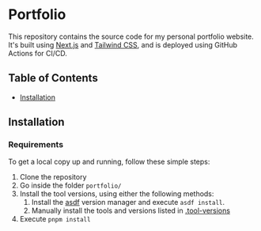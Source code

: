 # Portfolio

This repository contains the source code for my personal portfolio website. It's built using [Next.js](https://nextjs.org/) and [Tailwind CSS](https://tailwindcss.com/), and is deployed using GitHub Actions for CI/CD.

## Table of Contents

- [Installation](#installation)

## Installation

### Requirements

To get a local copy up and running, follow these simple steps:

1. Clone the repository
1. Go inside the folder `portfolio/`
1. Install the tool versions, using either the following methods:
   1. Install the [asdf](https://asdf-vm.com/) version manager and execute `asdf install`.
   1. Manually install the tools and versions listed in [.tool-versions](./.tool-versions)
1. Execute `pnpm install`
